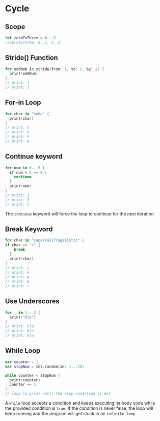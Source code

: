 # Cycle

## Scope

```swift
let zeroToThree = 0...3
//zeroToThree: 0, 1, 2, 3
```

## Stride() Function

```swift
for oddNum in stride(from: 1, to: 5, by: 2) {
  print(oddNum)
}
// print: 1
// print: 3
```

## For-in Loop

```swift
for char in "hehe" {
  print(char)
}
// print: h
// print: e
// print: h
// print: e
```

## Continue keyword

```swift
for num in 0...5 {
  if num % 2 == 0 {
    continue
  }
  print(num)
}
// print: 1
// print: 3
// print: 5
```

The `continue` keyword will force the loop to continue for the next iteration

## Break Keyword

```swift
for char in "supercalifragilistic" {
if char == "c" {
    break
  }
  print(char)
}
// print: s
// print: u
// print: p
// print: e
// print: r
```

## Use Underscores

```swift
for _ in 1...3 {
  print("Ole")
}
// print: Ole
// print: Ole
// print: Ole
```

## While Loop

```swift
var counter = 1
var stopNum = Int.random(in: 1...10)

while counter < stopNum {
  print(counter)
  counter += 1
}
// loop to print until the stop condition is met
```

A `while` loop accepts a condition and keeps executing its body code while the provided condition is `true`. If the
condition is never false, the loop will keep running and the program will get stuck in an `infinite loop`
